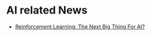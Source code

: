 # AI related News

- [Reinforcement Learning: The Next Big Thing For AI?](https://www.forbes.com/sites/tomtaulli/2020/06/05/reinforcement-learning-the-next-big-thing-for-ai-artificial-intelligence/)

